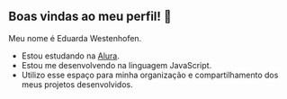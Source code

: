 ## Boas vindas ao meu perfil! 💜

Meu nome é Eduarda Westenhofen.

  - Estou estudando na [Alura](https://www.alura.com.br).
  - Estou me desenvolvendo na linguagem JavaScript.
  - Utilizo esse espaço para minha organização e compartilhamento dos meus projetos desenvolvidos.

    
